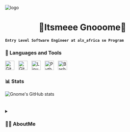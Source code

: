 ![logo](https://images-wixmp-ed30a86b8c4ca887773594c2.wixmp.com/f/7d8d412e-af59-4469-a798-ed3b2bedde06/demcfch-81ee397c-1fe4-4942-8bb3-179935738000.gif?token=eyJ0eXAiOiJKV1QiLCJhbGciOiJIUzI1NiJ9.eyJzdWIiOiJ1cm46YXBwOjdlMGQxODg5ODIyNjQzNzNhNWYwZDQxNWVhMGQyNmUwIiwiaXNzIjoidXJuOmFwcDo3ZTBkMTg4OTgyMjY0MzczYTVmMGQ0MTVlYTBkMjZlMCIsIm9iaiI6W1t7InBhdGgiOiJcL2ZcLzdkOGQ0MTJlLWFmNTktNDQ2OS1hNzk4LWVkM2IyYmVkZGUwNlwvZGVtY2ZjaC04MWVlMzk3Yy0xZmU0LTQ5NDItOGJiMy0xNzk5MzU3MzgwMDAuZ2lmIn1dXSwiYXVkIjpbInVybjpzZXJ2aWNlOmZpbGUuZG93bmxvYWQiXX0.8SNrA-8L-IUS4kbMesmzkhVXqB4Hz2pebaT4E3YnNic)
<h1 align="center">🍥Itsmeee Gnooome🍥</h1>

**`Entry Level Software Engineer at alx_africa se Program`**

### 🧰 Languages and Tools

<img align="left" alt="Git" width="30px" style="padding-right:10px;" src="https://cdn.jsdelivr.net/gh/devicons/devicon/icons/git/git-original.svg" />
<img align="left" alt="GitHub" width="30px" style="padding-right:10px;" src="https://cdn.jsdelivr.net/gh/devicons/devicon/icons/github/github-original.svg" />
<img align="left" alt="Linux" width="30px" style="padding-right:10px;" src="https://cdn.jsdelivr.net/gh/devicons/devicon/icons/linux/linux-original.svg" />
<img align="left" alt="Python" width="30px" style="padding-right:10px;" src="https://cdn.jsdelivr.net/gh/devicons/devicon/icons/python/python-plain.svg" />
<img align="left" alt="Bash" width="30px" style="padding-right:10px;" src="https://cdn.jsdelivr.net/gh/devicons/devicon/icons/bash/bash-original.svg" />
<br />

#

### 📊 Stats

![Gnome's GitHub stats](https://github-readme-stats.vercel.app/api?username=Gnomedebian&show_icons=true&theme=gruvbox)

<!-- ![GitHub Streak](https://streak-stats.demolab.com?user=Gnomedebian&theme=gruvbox&border_radius=4.5) -->

#

<details>
 <summary><h3>👨‍💻 AboutMe</h3></summary>
   I'm an entry-level C language programmer studying software engineering at ALX AFRICA. Passionate about technology, I'm building a strong foundation in programming and eager to explore various aspects of software development. Through practical projects and collaboration with peers, I'm gaining valuable hands-on experience and industry insights. Excited to grow as a software engineer, I aim to contribute to innovative software solutions and pursue internships to further develop my skills and build a successful career in this field.
